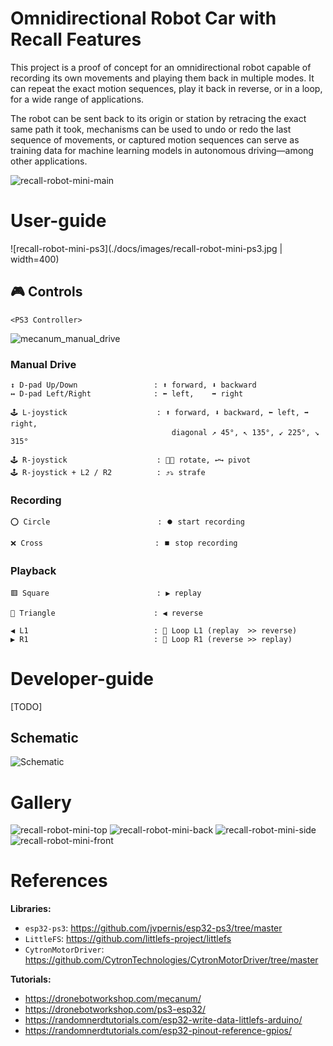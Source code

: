 # Omnidirectional Robot Car with Recall Features

This project is a proof of concept for an omnidirectional robot capable of recording its own movements and playing them back in multiple modes. It can repeat the exact motion sequences, play it back in reverse, or in a loop, for a wide range of applications. 

The robot can be sent back to its origin or station by retracing the exact same path it took, mechanisms can be used to undo or redo the last sequence of movements, or captured motion sequences can serve as training data for machine learning models in autonomous driving—among other applications.

![recall-robot-mini-main](./docs/images/recall-robot-mini-main.jpg)

# User-guide 

![recall-robot-mini-ps3](./docs/images/recall-robot-mini-ps3.jpg | width=400)

## 🎮 Controls 

 `<PS3 Controller>`

![mecanum_manual_drive](./docs/images/mecanum_manual_drive.png)
### Manual Drive

```
↕️ D-pad Up/Down                 : ⬆️ forward, ⬇️ backward
↔️ D-pad Left/Right              : ⬅️ left,    ➡️ right
```

```
🕹️ L-joystick                    : ⬆️ forward, ⬇️ backward, ⬅️ left, ➡️ right, 
                                    diagonal ↗️ 45°, ↖️ 135°, ↙️ 225°, ↘️ 315°
```

```
🕹️ R-joystick                    : 🔁🔄 rotate, ↩️↪️ pivot
🕹️ R-joystick + L2 / R2          : ⤴️⤵️ strafe
```
### Recording 

```
⭕ Circle                        : ⏺️ start recording
```

```
❌ Cross                         : ⏹️ stop recording
```

### Playback

```
🟥 Square                        : ▶️ replay
```

```
🔺 Triangle                      : ◀️ reverse
```

```
◀️ L1                            : 🔁 Loop L1 (replay  >> reverse)
▶️ R1                            : 🔁 Loop R1 (reverse >> replay)
```


# Developer-guide 
[TODO]
## Schematic

![Schematic](./docs/images/Schematics.png)

# Gallery 

![recall-robot-mini-top](./docs/images/recall-robot-mini-top.jpg)
![recall-robot-mini-back](./docs/images/recall-robot-mini-back.jpg)
![recall-robot-mini-side](./docs/images/recall-robot-mini-side.jpg)
![recall-robot-mini-front](./docs/images/recall-robot-mini-front.jpg)

# References

**Libraries:**
* `esp32-ps3`: https://github.com/jvpernis/esp32-ps3/tree/master
* `LittleFS`: https://github.com/littlefs-project/littlefs
* `CytronMotorDriver`: https://github.com/CytronTechnologies/CytronMotorDriver/tree/master

**Tutorials:**
* https://dronebotworkshop.com/mecanum/
* https://dronebotworkshop.com/ps3-esp32/
* https://randomnerdtutorials.com/esp32-write-data-littlefs-arduino/
* https://randomnerdtutorials.com/esp32-pinout-reference-gpios/
